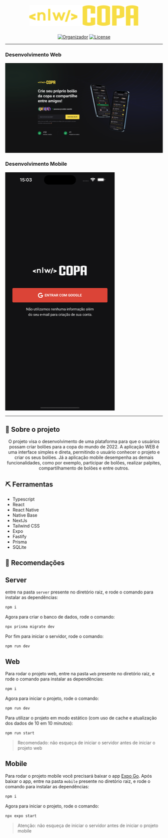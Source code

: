 <p align="center">
  <a href="" rel="noopener">
 <img src="https://raw.githubusercontent.com/rodrigoweich/nlw-copa/0ceddd204bfa5141462ab60eebf48d2de0ad3fdf/web/src/assets/logo.svg" alt="<nlw/> COPA" width="350px"></a>
</p>
<h3 align="center"></h3>

<div align="center">

[![Organizador](https://img.shields.io/static/v1?label=Realização&message=rocketseat&color=blueviolet)](sdf)
[![License](https://img.shields.io/badge/license-MIT-blue.svg)](LICENSE.md)

</div>

---

### Desenvolvimento Web

<img src="https://github.com/rodrigoweich/nlw-copa/blob/main/imgs/page.png?raw=true" alt="Página WEB" width="full">

### Desenvolvimento Mobile

<img src="https://github.com/rodrigoweich/nlw-copa/blob/main/imgs/mobile.gif?raw=true" alt="Tela Login mobile" width="350px">

<br>

---

## 📱 Sobre o projeto

<p align="center">O projeto visa o desenvolvimento de uma plataforma para que o usuários possam criar bolões para a copa do mundo de 2022. A aplicação WEB é uma interface simples e direta, permitindo o usuário conhecer o projeto e criar os seus bolões. Já a aplicação mobile desempenha as demais funcionalidades, como por exemplo, participar de bolões, realizar palpites, compartilhamento de bolões e entre outros.</p>

## ⛏️ Ferramentas

- Typescript
- React
- React Native
- Native Base
- NextJs
- Tailwind CSS
- Expo
- Fastify
- Prisma
- SQLite

## 🚀 Recomendações

## Server

entre na pasta `server` presente no diretório raiz, e rode o comando para instalar as dependências:

```bash
npm i
```

Agora para criar o banco de dados, rode o comando:

```bash
npx prisma migrate dev
```

Por fim para iniciar o servidor, rode o comando:

```bash
npm run dev
```

## Web

Para rodar o projeto web, entre na pasta `web` presente no diretório raiz, e rode o comando para instalar as dependências:

```bash
npm i
```

Agora para iniciar o projeto, rode o comando:

```bash
npm run dev
```

Para utilizar o projeto em modo estático (com uso de cache e atualização dos dados de 10 em 10 minutos):

```bash
npm run start
```

> Recomendado: não esqueça de iniciar o servidor antes de iniciar o projeto web

## Mobile

Para rodar o projeto mobile você precisará baixar o app [Expo Go](https://expo.dev/client).
Após baixar o app, entre na pasta `mobile` presente no diretório raiz, e rode o comando para instalar as dependências:

```bash
npm i
```

Agora para iniciar o projeto, rode o comando:

```bash
npx expo start
```

> Atenção: não esqueça de iniciar o servidor antes de iniciar o projeto mobile
